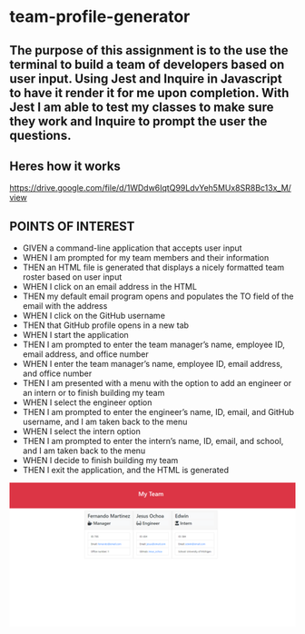 # team-profile-generator

## The purpose of this assignment is to the use the terminal to build a team of developers based on user input. Using Jest and Inquire in Javascript to have it render it for me upon completion. With Jest I am able to test my classes to make sure they work and Inquire to prompt the user the questions.

## Heres how it works
https://drive.google.com/file/d/1WDdw6IqtQ99LdvYeh5MUx8SR8Bc13x_M/view

## POINTS OF INTEREST 
- GIVEN a command-line application that accepts user input
- WHEN I am prompted for my team members and their information
- THEN an HTML file is generated that displays a nicely formatted team roster based on user input
- WHEN I click on an email address in the HTML
- THEN my default email program opens and populates the TO field of the email with the address
- WHEN I click on the GitHub username
- THEN that GitHub profile opens in a new tab
- WHEN I start the application
- THEN I am prompted to enter the team manager’s name, employee ID, email address, and office number
- WHEN I enter the team manager’s name, employee ID, email address, and office number
- THEN I am presented with a menu with the option to add an engineer or an intern or to finish building my team
- WHEN I select the engineer option
- THEN I am prompted to enter the engineer’s name, ID, email, and GitHub username, and I am taken back to the menu
- WHEN I select the intern option
- THEN I am prompted to enter the intern’s name, ID, email, and school, and I am taken back to the menu
- WHEN I decide to finish building my team
- THEN I exit the application, and the HTML is generated

![Demo of HTML Render.](./img/Screenshot%20(29).png)